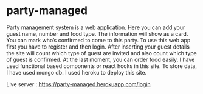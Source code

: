 # party-managed
Party management system is a web application. Here you can add your guest name, number and food type. The information will show as a card. You can mark who’s confirmed to come to this party. To use this web app first you have to register and then login. After inserting your guest details the site will count which type of guest are invited and also count which type of guest is confirmed. At the last moment, you can order food easily. I have used functional based components or react hooks in this site. To store data, I have used mongo db. I used heroku to deploy this site.


Live server : https://party-managed.herokuapp.com/login
